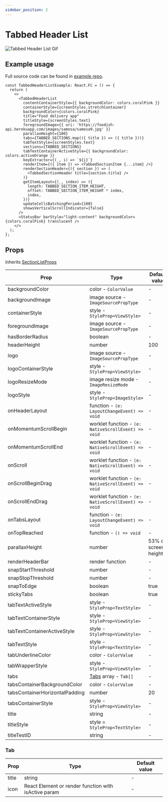 ```yaml
---
sidebar_position: 2
---
```


# Tabbed Header List

![Tabbed Header List Gif](@site/static/img/assets/readme_TabbedHeaderList.gif)

## Example usage

Full source code can be found in [example repo](https://github.com/netguru/sticky-parallax-header/blob/master/example/src/screens/additionalExamples/TabbedHeaderListExample.tsx).

```tsx
const TabbedHeaderListExample: React.FC = () => {
  return (
    <>
      <TabbedHeaderList
        contentContainerStyle={{ backgroundColor: colors.coralPink }}
        containerStyle={screenStyles.stretchContainer}
        backgroundColor={colors.coralPink}
        title="Food delivery app"
        titleStyle={screenStyles.text}
        foregroundImage={{ uri: 'https://foodish-api.herokuapp.com/images/samosa/samosa9.jpg' }}
        parallaxHeight={100}
        tabs={TABBED_SECTIONS.map(({ title }) => ({ title }))}
        tabTextStyle={screenStyles.text}
        sections={TABBED_SECTIONS}
        tabTextContainerActiveStyle={{ backgroundColor: colors.activeOrange }}
        keyExtractor={(_, i) => `${i}`}
        renderItem={({ item }) => <TabbedSectionItem {...item} />}
        renderSectionHeader={({ section }) => (
          <TabbedSectionHeader title={section.title} />
        )}
        getItemLayout={(_, index) => ({
          length: TABBED_SECTION_ITEM_HEIGHT,
          offset: TABBED_SECTION_ITEM_HEIGHT * index,
          index,
        })}
        updateCellsBatchingPeriod={100}
        showsVerticalScrollIndicator={false}
      />
      <StatusBar barStyle="light-content" backgroundColor={colors.coralPink} translucent />
    </>
  );
};
```

## Props

Inherits [SectionListProps](https://reactnative.dev/docs/next/sectionlist#props)

| Prop | Type | Default value |
| - | - | - |
| backgroundColor | color - `ColorValue` | - |
| backgroundImage | image source - `ImageSourcePropType` | - |
| containerStyle | style - `StyleProp<ViewStyle>` | - |
| foregroundImage | image source - `ImageSourcePropType` | - |
| hasBorderRadius | boolean | - |
| headerHeight | number | 100 |
| logo | image source - `ImageSourcePropType` | - |
| logoContainerStyle | style - `StyleProp<ViewStyle>` | - |
| logoResizeMode | image resize mode - `ImageResizeMode` | - |
| logoStyle | style - `StyleProp<ImageStyle>` | - |
| onHeaderLayout | function - `(e: LayoutChangeEvent) => void` | - |
| onMomentumScrollBegin | worklet function - `(e: NativeScrollEvent) => void` | - |
| onMomentumScrollEnd | worklet function - `(e: NativeScrollEvent) => void` | - |
| onScroll | worklet function - `(e: NativeScrollEvent) => void` | - |
| onScrollBeginDrag | worklet function - `(e: NativeScrollEvent) => void` | - |
| onScrollEndDrag | worklet function - `(e: NativeScrollEvent) => void` | - |
| onTabsLayout | function - `(e: LayoutChangeEvent) => void` | - |
| onTopReached | function - `() => void` | - |
| parallaxHeight | number | 53% of screen's height |
| renderHeaderBar | render function | - |
| snapStartThreshold | number | - |
| snapStopThreshold | number | - |
| snapToEdge | boolean | true |
| stickyTabs | boolean | true |
| tabTextActiveStyle | style - `StyleProp<TextStyle>` | - |
| tabTextContainerStyle | style - `StyleProp<ViewStyle>` | - |
| tabTextContainerActiveStyle | style - `StyleProp<ViewStyle>` | - |
| tabTextStyle | style - `StyleProp<TextStyle>` | - |
| tabUnderlineColor | color - `ColorValue` | - |
| tabWrapperStyle | style - `StyleProp<ViewStyle>` | - |
| tabs | [Tabs](#tab) array - `Tab[]` | - |
| tabsContainerBackgroundColor | color - `ColorValue` | - |
| tabsContainerHorizontalPadding | number | 20 |
| tabsContainerStyle | style - `StyleProp<ViewStyle>` | - |
| title | string | - |
| titleStyle | style = `StyleProp<TextStyle>` | - |
| titleTestID | string | - |

### Tab

| Prop | Type | Default value |
| - | - | - |
| title | string | - |
| icon | React Element or render function with isActive param | - |
